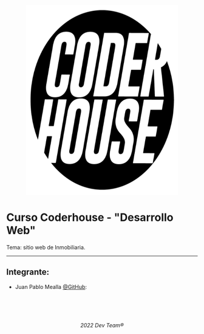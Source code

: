 <p align="center">
  <img src="https://github.com/Random003/Inmobiliaria-Mealla/blob/master/images/coderLogo.png" width="400" 
     height="500" alt="Logo de coder"/>
</p>

# **Curso Coderhouse - "Desarrollo Web"**

Tema: sitio web de Inmobiliaria. <br>

---

## **Integrante:**  
 - Juan Pablo Mealla [@GitHub](https://github.com/Random003):
   

<br>
<br>
<br>

######   <p align="center">2022 Dev Team® </p>